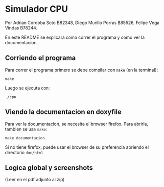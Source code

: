 # Simulador CPU #

Por Adrian Cordoba Soto B82348,
Diego Murillo Porras B85526,
Felipe Vega Vindas B78244.

En este README se explicara como correr el programa y como ver la documentacion.

## Corriendo el programa ##
Para correr el programa primero se debe compilar con `make` (en la terminal):
```console
make
```
Luego se ejecuta con:
```console
./cpu
```

## Viendo la documentacion en doxyfile ##
Para ver la documentacion, se necesita el browser firefox.
Para abrirla, tambien se usa `make`:
```console
make documentacion
```
Si no tiene firefox, puede usar el browser de su preferencia abriendo el
directorio `doc/html`

## Logica global y screenshots ##
(Leer en el pdf adjunto al zip)
